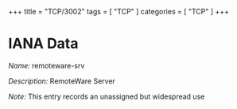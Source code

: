 +++
title = "TCP/3002"
tags = [ "TCP" ]
categories = [ "TCP" ]
+++

# IANA Data

_Name:_ remoteware-srv

_Description:_ RemoteWare Server

_Note:_ This entry records an unassigned but widespread use

